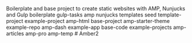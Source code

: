 Boilerplate and base project to create static websites with AMP, Nunjucks and Gulp
boilerplate
gulp-tasks
amp
nunjucks
templates
seed
template-project
example-project
amp-html
base-project
amp-starter-theme
example-repo
amp-dash
example-app
base-code
example-projects
amp-articles
amp-pro
amp-temp # Amber2
